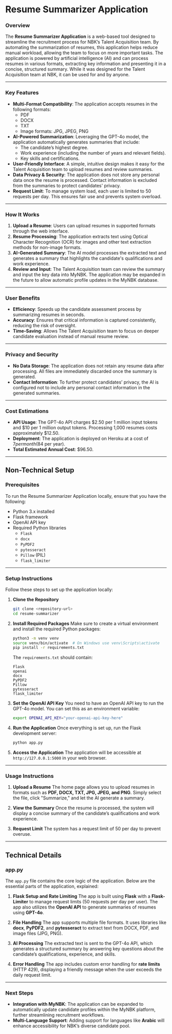 # **Resume Summarizer Application**

### **Overview**

The **Resume Summarizer Application** is a web-based tool designed to streamline the recruitment process for NBK’s Talent Acquisition team. By automating the summarization of resumes, 
this application helps reduce manual workload, allowing the team to focus on more important tasks. The application is powered by artificial intelligence (AI) and can process 
resumes in various formats, extracting key information and presenting it in a concise, structured summary. While it was designed for the Talent Acquisition team at NBK, it can be used for 
and by anyone. 

---

### **Key Features**

- **Multi-Format Compatibility**: The application accepts resumes in the following formats:
  - PDF
  - DOCX
  - TXT
  - Image formats: JPG, JPEG, PNG
- **AI-Powered Summarization**: Leveraging the GPT-4o model, the application automatically generates summaries that include:
  - The candidate’s highest degree.
  - Work experience (including the number of years and relevant fields).
  - Key skills and certifications.
- **User-Friendly Interface**: A simple, intuitive design makes it easy for the Talent Acquisition team to upload resumes and review summaries.
- **Data Privacy & Security**: The application does not store any personal data once the resume is processed. Contact information is excluded from the summaries to protect
candidates' privacy.
- **Request Limit**: To manage system load, each user is limited to 50 requests per day. This ensures fair use and prevents system overload.

---

### **How It Works**

1. **Upload a Resume**: Users can upload resumes in supported formats through the web interface.
2. **Resume Processing**: The application extracts text using Optical Character Recognition (OCR) for images and other text extraction methods for non-image formats.
3. **AI-Generated Summary**: The AI model processes the extracted text and generates a summary that highlights the candidate's qualifications and work experience.
4. **Review and Input**: The Talent Acquisition team can review the summary and input the key data into MyNBK. The application may be expanded in the future to allow automatic profile updates
in the MyNBK database.

---

### **User Benefits**

- **Efficiency**: Speeds up the candidate assessment process by summarizing resumes in seconds.
- **Accuracy**: Ensures that critical information is captured consistently, reducing the risk of oversight.
- **Time-Saving**: Allows The Talent Acquisition team to focus on deeper candidate evaluation instead of manual resume review.

---

### **Privacy and Security**

- **No Data Storage**: The application does not retain any resume data after processing. All files are immediately discarded once the summary is generated.
- **Contact Information**: To further protect candidates’ privacy, the AI is configured not to include any personal contact information in the generated summaries.

---

### **Cost Estimations**

- **API Usage**: The GPT-4o API charges $2.50 per 1 million input tokens and $10 per 1 million output tokens. Processing 1,000 resumes costs approximately $12.50.
- **Deployment**: The application is deployed on Heroku at a cost of $7 per month ($84 per year).
- **Total Estimated Annual Cost**: $96.50.

---

## **Non-Technical Setup**

### **Prerequisites**
To run the Resume Summarizer Application locally, ensure that you have the following:
- Python 3.x installed
- Flask framework
- OpenAI API key
- Required Python libraries
  - `Flask`
  - `docx`
  - `PyPDF2`
  - `pytesseract`
  - `Pillow` (PIL)
  - `flask_limiter`

---

### **Setup Instructions**
Follow these steps to set up the application locally:

1. **Clone the Repository**
   ```bash
   git clone <repository-url>
   cd resume-summarizer
   ```

2. **Install Required Packages**
   Make sure to create a virtual environment and install the required Python packages:
   ```bash
   python3 -m venv venv
   source venv/bin/activate  # On Windows use venv\Scripts\activate
   pip install -r requirements.txt
   ```

   The `requirements.txt` should contain:
   ```plaintext
   Flask
   openai
   docx
   PyPDF2
   Pillow
   pytesseract
   flask_limiter
   ```

3. **Set the OpenAI API Key**
   You need to have an OpenAI API key to run the GPT-4o model. You can set this as an environment variable:
   ```bash
   export OPENAI_API_KEY="your-openai-api-key-here"
   ```

4. **Run the Application**
   Once everything is set up, run the Flask development server:
   ```bash
   python app.py
   ```

5. **Access the Application**
   The application will be accessible at `http://127.0.0.1:5000` in your web browser.

---

### **Usage Instructions**
1. **Upload a Resume**
   The home page allows you to upload resumes in formats such as **PDF, DOCX, TXT, JPG, JPEG, and PNG**. Simply select the file, click "Summarize," and let the AI generate a summary.
   
2. **View the Summary**
   Once the resume is processed, the system will display a concise summary of the candidate’s qualifications and work experience.

3. **Request Limit**
   The system has a request limit of 50 per day to prevent overuse.

---

## **Technical Details**

### **app.py**
The `app.py` file contains the core logic of the application. Below are the essential parts of the application, explained:

1. **Flask Setup and Rate Limiting**
   The app is built using **Flask** with a **Flask-Limiter** to manage request limits (50 requests per day per user). The app also utilizes the **OpenAI API** to generate summaries of resumes using **GPT-4o**.

2. **File Handling**
   The app supports multiple file formats. It uses libraries like **docx**, **PyPDF2**, and **pytesseract** to extract text from DOCX, PDF, and image files (JPG, PNG).

3. **AI Processing**
   The extracted text is sent to the GPT-4o API, which generates a structured summary by answering key questions about the candidate’s qualifications, experience, and skills.

4. **Error Handling**
   The app includes custom error handling for **rate limits** (HTTP 429), displaying a friendly message when the user exceeds the daily request limit.

---

### **Next Steps**

- **Integration with MyNBK**: The application can be expanded to automatically update candidate profiles within the MyNBK platform, further streamlining recruitment workflows.
- **Multi-Language Support**: Adding support for languages like **Arabic** will enhance accessibility for NBK’s diverse candidate pool.


